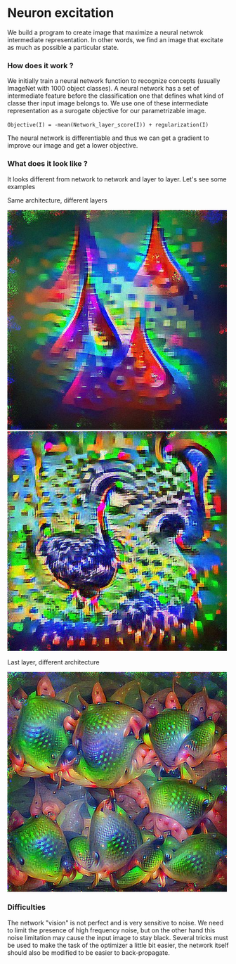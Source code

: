 # Neuron excitation

We build a program to create image that maximize a neural netwrok intermediate representation. In other words, we find an image that excitate as much as possible a particular state.

### How does it work ? 

We initially train a neural network function to recognize concepts (usually ImageNet with 1000 object classes). 
A neural network has a set of intermediate feature before the classification one that defines what kind of classe ther input image belongs to. We use one of these intermediate representation as a surogate objective for our parametrizable image.

`Objective(I) = -mean(Network_layer_score(I)) + regularization(I)`

The neural network is differentiable and thus we can get a gradient to improve our image and get a lower objective.

### What does it look like ?

It looks different from network to network and layer to layer.
Let's see some examples


Same architecture, different layers


![AlexNet Conv5 layer 100](imgs/alexnet_0:LayerExcitationLoss100:4:0.0025:10:4096.jpg)
![AlexNet FC3 neuron 100](imgs/alexnet_-1:LayerExcitationLoss100:4:0.0025:10:4096.jpg)

Last layer, different architecture


![VGG16 FC3 neuron 100](imgs/vgg16_0:LayerExcitationLoss100:4:0.0025:10:4096.jpg)


### Difficulties

The network "vision" is not perfect and is very sensitive to noise. We need to limit the presence of high frequency noise, but on the other hand this noise limitation may cause the input image to stay black.
Several tricks must be used to make the task of the optimizer a little bit easier, the network itself should also be modified to be easier to back-propagate.
